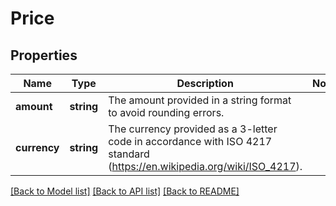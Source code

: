 # Price

## Properties
Name | Type | Description | Notes
------------ | ------------- | ------------- | -------------
**amount** | **string** | The amount provided in a string format to avoid rounding errors. | 
**currency** | **string** | The currency provided as a 3-letter code in accordance with ISO 4217 standard (https://en.wikipedia.org/wiki/ISO_4217). | 

[[Back to Model list]](../../README.md#documentation-for-models) [[Back to API list]](../../README.md#documentation-for-api-endpoints) [[Back to README]](../../README.md)

